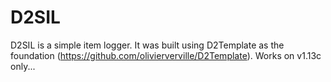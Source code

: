 # D2SIL

D2SIL is a simple item logger. It was built using D2Template as the foundation (https://github.com/olivierverville/D2Template). Works on v1.13c only...
